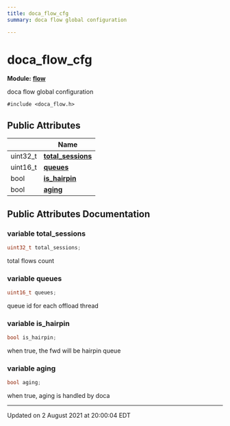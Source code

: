 ```yaml
---
title: doca_flow_cfg
summary: doca flow global configuration 

---
```


# doca_flow_cfg

**Module:** **[flow](localhost:1313/networking-ethernet-software/doca/modules/group___flow/)**



doca flow global configuration 


`#include <doca_flow.h>`

## Public Attributes

|                | Name           |
| -------------- | -------------- |
| uint32_t | **[total_sessions](localhost:1313/networking-ethernet-software/doca/classes/structdoca__flow__cfg/#variable-total_sessions)**  |
| uint16_t | **[queues](localhost:1313/networking-ethernet-software/doca/classes/structdoca__flow__cfg/#variable-queues)**  |
| bool | **[is_hairpin](localhost:1313/networking-ethernet-software/doca/classes/structdoca__flow__cfg/#variable-is_hairpin)**  |
| bool | **[aging](localhost:1313/networking-ethernet-software/doca/classes/structdoca__flow__cfg/#variable-aging)**  |

## Public Attributes Documentation

### variable total_sessions

```cpp
uint32_t total_sessions;
```


total flows count 


### variable queues

```cpp
uint16_t queues;
```


queue id for each offload thread 


### variable is_hairpin

```cpp
bool is_hairpin;
```


when true, the fwd will be hairpin queue 


### variable aging

```cpp
bool aging;
```


when true, aging is handled by doca 


-------------------------------

Updated on  2 August 2021 at 20:00:04 EDT